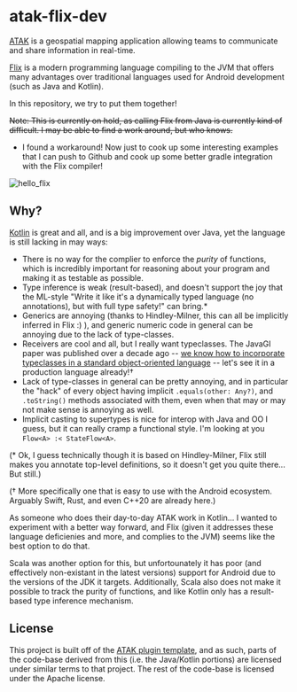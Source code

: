 # atak-flix-dev

[ATAK](https://github.com/deptofdefense/AndroidTacticalAssaultKit-CIV) is a geospatial mapping application allowing teams to communicate and share information in real-time.

[Flix](https://flix.dev/) is a modern programming language compiling to the JVM that offers many advantages over traditional languages used for Android development (such as Java and Kotlin).

In this repository, we try to put them together!

<s>Note: This is currently on hold, as calling Flix from Java is currently kind of difficult. I may be able to find a work around, but who knows.</s>
  * I found a workaround! Now just to cook up some interesting examples that I can push to Github and cook up some better gradle integration with the Flix compiler!

![hello_flix](https://user-images.githubusercontent.com/4064213/220252400-a24e61f1-7fd8-4da2-b1a9-d24fa7ad1121.png)

## Why?

[Kotlin](https://kotlinlang.org/) is great and all, and is a big improvement over Java, yet the language is still lacking in may ways: 

  * There is no way for the complier to enforce the _purity_ of functions, which is incredibly important for reasoning about your program and making it as testable as possible. 
  * Type inference is weak (result-based), and doesn't support the joy that the ML-style "Write it like it's a dynamically typed language (no annotations), but with full type safety!" can bring.* 
  * Generics are annoying (thanks to Hindley-Milner, this can all be implicitly inferred in Flix :) ), and generic numeric code in general can be annoying due to the lack of type-classes. 
  * Receivers are cool and all, but I really want typeclasses. The JavaGI paper was published over a decade ago -- [we know how to incorporate typeclasses in a standard object-oriented language](https://dl.acm.org/doi/10.1145/1985342.1985343) -- let's see it in a production language already!†
  * Lack of type-classes in general can be pretty annoying, and in particular the "hack" of every object having implicit `.equals(other: Any?)`, and `.toString()` methods associated with them, even when that may or may not make sense is annoying as well.
  * Implicit casting to supertypes is nice for interop with Java and OO I guess, but it can really cramp a functional style. I'm looking at you `Flow<A> :< StateFlow<A>`.

(* Ok, I guess technically though it is based on Hindley-Milner, Flix still makes you annotate top-level definitions, so it doesn't get you quite there... But still.)

(† More specifically one that is easy to use with the Android ecosystem. Arguably Swift, Rust, and even C++20 are already here.)

As someone who does their day-to-day ATAK work in Kotlin... I wanted to experiment with a better way forward, and Flix (given it addresses these language deficienies and more, and complies to the JVM) seems like the best option to do that.

Scala was another option for this, but unfortounately it has poor (and effectively non-existant in the latest versions) support for Android due to the versions of the JDK it targets. Additionally, Scala also does not make it possible to track the purity of functions, and like Kotlin only has a result-based type inference mechanism. 

## License

This project is built off of the [ATAK plugin template](https://github.com/deptofdefense/AndroidTacticalAssaultKit-CIV/tree/master/plugin-examples/plugintemplate), and as such, parts of the code-base derived from this (i.e. the Java/Kotlin portions) are licensed under similar terms to that project. The rest of the code-base is licensed under the Apache license.
